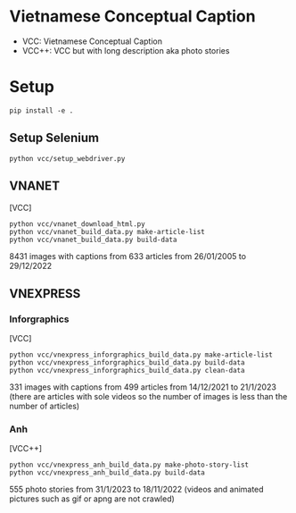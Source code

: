 # Vietnamese Conceptual Caption

- VCC: Vietnamese Conceptual Caption
- VCC++: VCC but with long description aka photo stories

# Setup

```
pip install -e .
```

## Setup Selenium

```
python vcc/setup_webdriver.py
```

## VNANET
[VCC]

```
python vcc/vnanet_download_html.py
python vcc/vnanet_build_data.py make-article-list
python vcc/vnanet_build_data.py build-data
```

8431 images with captions from 633 articles from 26/01/2005 to 29/12/2022

## VNEXPRESS

### Inforgraphics
[VCC]

```
python vcc/vnexpress_inforgraphics_build_data.py make-article-list
python vcc/vnexpress_inforgraphics_build_data.py build-data
python vcc/vnexpress_inforgraphics_build_data.py clean-data
```

331 images with captions from 499 articles from 14/12/2021 to 21/1/2023 (there are articles with sole videos so the number of images is less than the number of articles)

### Anh
[VCC++]

```
python vcc/vnexpress_anh_build_data.py make-photo-story-list
python vcc/vnexpress_anh_build_data.py build-data
```

555 photo stories from 31/1/2023 to 18/11/2022 (videos and animated pictures such as gif or apng are not crawled)
